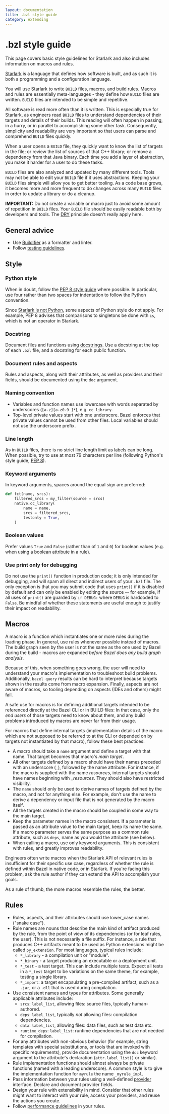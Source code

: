 ```yaml
---
layout: documentation
title: .bzl style guide
category: extending
---
```


# .bzl style guide


This page covers basic style guidelines for Starlark and also includes
information on macros and rules.

[Starlark](https://docs.bazel.build/versions/main/skylark/language.html) is a
language that defines how software is built, and as such it is both a
programming and a configuration language.

You will use Starlark to write `BUILD` files, macros, and build rules. Macros
and rules are essentially meta-languages - they define how `BUILD` files are
written. `BUILD` files are intended to be simple and repetitive.

All software is read more often than it is written. This is especially true for
Starlark, as engineers read `BUILD` files to understand dependencies of their
targets and details of their builds. This reading will often happen in passing,
in a hurry, or in parallel to accomplishing some other task. Consequently,
simplicity and readability are very important so that users can parse and
comprehend `BUILD` files quickly.

When a user opens a `BUILD` file, they quickly want to know the list of targets
in the file; or review the list of sources of that C++ library; or remove a
dependency from that Java binary. Each time you add a layer of abstraction, you
make it harder for a user to do these tasks.

`BUILD` files are also analyzed and updated by many different tools. Tools may
not be able to edit your `BUILD` file if it uses abstractions. Keeping your
`BUILD` files simple will allow you to get better tooling. As a code base grows,
it becomes more and more frequent to do changes across many `BUILD` files in
order to update a library or do a cleanup.

**IMPORTANT:** Do not create a variable or macro just to avoid some amount of
repetition in `BUILD` files. Your `BUILD` file should be easily readable both by
developers and tools. The
[DRY](https://en.wikipedia.org/wiki/Don%27t_repeat_yourself) principle doesn't
really apply here.

## General advice

*   Use [Buildifier](https://github.com/bazelbuild/buildtools/tree/master/buildifier#linter)
    as a formatter and linter.
*   Follow [testing guidelines](testing.md).

## Style


### Python style

When in doubt, follow the
[PEP 8 style guide](https://www.python.org/dev/peps/pep-0008/) where possible.
In particular, use four rather than two spaces for indentation to follow the
Python convention.

Since
[Starlark is not Python](https://docs.bazel.build/versions/main/skylark/language.md#differences-with-python),
some aspects of Python style do not apply. For example, PEP 8 advises that
comparisons to singletons be done with `is`, which is not an operator in
Starlark.

### Docstring

Document files and functions using
[docstrings](https://github.com/bazelbuild/buildtools/blob/master/WARNINGS.md#function-docstring).
Use a docstring at the top of each `.bzl` file, and a docstring for each public
function.

### Document rules and aspects

Rules and aspects, along with their attributes, as well as providers and their
fields, should be documented using the `doc` argument.

### Naming convention

*   Variables and function names use lowercase with words separated by
    underscores (`[a-z][a-z0-9_]*`), e.g. `cc_library`.
*   Top-level private values start with one underscore. Bazel enforces that
    private values cannot be used from other files. Local variables should not
    use the underscore prefix.

### Line length

As in `BUILD` files, there is no strict line length limit as labels can be long.
When possible, try to use at most 79 characters per line (following Python's
style guide, [PEP 8](https://www.python.org/dev/peps/pep-0008/)).

### Keyword arguments

In keyword arguments, spaces around the equal sign are preferred:

```python
def fct(name, srcs):
    filtered_srcs = my_filter(source = srcs)
    native.cc_library(
        name = name,
        srcs = filtered_srcs,
        testonly = True,
    )
```

### Boolean values

Prefer values `True` and `False` (rather than of `1` and `0`) for boolean values
(e.g. when using a boolean attribute in a rule).

### Use print only for debugging

Do not use the `print()` function in production code; it is only intended for
debugging, and will spam all direct and indirect users of your `.bzl` file. The
only exception is that you may submit code that uses `print()` if it is disabled
by default and can only be enabled by editing the source -- for example, if all
uses of `print()` are guarded by `if DEBUG:` where `DEBUG` is hardcoded to
`False`. Be mindful of whether these statements are useful enough to justify
their impact on readability.


## Macros

A macro is a function which instantiates one or more rules during the loading
phase. In general, use rules whenever possible instead of macros. The build
graph seen by the user is not the same as the one used by Bazel during the
build - macros are expanded *before Bazel does any build graph analysis.*

Because of this, when something goes wrong, the user will need to understand
your macro's implementation to troubleshoot build problems. Additionally, `bazel
query` results can be hard to interpret because targets shown in the results
come from macro expansion. Finally, aspects are not aware of macros, so tooling
depending on aspects (IDEs and others) might fail.

A safe use for macros is for defining additional targets intended to be
referenced directly at the Bazel CLI or in BUILD files: In that case, only the
*end users* of those targets need to know about them, and any build problems
introduced by macros are never far from their usage.

For macros that define internal targets (implementation details of the macro
which are not supposed to be referred to at the CLI or depended on by targets
not instantiated by that macro), follow these best practices:

*   A macro should take a `name` argument and define a target with that name.
    That target becomes that macro's *main target*.
*   All other targets defined by a macro should have their names preceded with
    an underscore (`_`), followed by the name attribute. For instance, if the
    macro is supplied with the name *resources*, internal targets should have
    names beginning with *_resources*. They should also have restricted
    visibility.
*   The `name` should only be used to derive names of targets defined by the
    macro, and not for anything else. For example, don't use the name to derive
    a dependency or input file that is not generated by the macro itself.
*   All the targets created in the macro should be coupled in some way to the
    main target.
*   Keep the parameter names in the macro consistent. If a parameter is passed
    as an attribute value to the main target, keep its name the same. If a macro
    parameter serves the same purpose as a common rule attribute, such as
    `deps`, name as you would the attribute (see below).
*   When calling a macro, use only keyword arguments. This is consistent with
    rules, and greatly improves readability.

Engineers often write macros when the Starlark API of relevant rules is
insufficient for their specific use case, regardless of whether the rule is
defined within Bazel in native code, or in Starlark. If you're facing this
problem, ask the rule author if they can extend the API to accomplish your
goals.

As a rule of thumb, the more macros resemble the rules, the better.

## Rules

*   Rules, aspects, and their attributes should use lower_case names ("snake
    case").
*   Rule names are nouns that describe the main kind of artifact produced by the
    rule, from the point of view of its dependencies (or for leaf rules, the
    user). This is not necessarily a file suffix. For instance, a rule that
    produces C++ artifacts meant to be used as Python extensions might be called
    `py_extension`. For most languages, typical rules include:
    *   `*_library` - a compilation unit or "module".
    *   `*_binary` - a target producing an executable or a deployment unit.
    *   `*_test` - a test target. This can include multiple tests. Expect all
        tests in a `*_test` target to be variations on the same theme, for
        example, testing a single library.
    *   `*_import`: a target encapsulating a pre-compiled artifact, such as a
        `.jar`, or a `.dll` that is used during compilation.
*   Use consistent names and types for attributes. Some generally applicable
    attributes include:
    *   `srcs`: `label_list`, allowing files: source files, typically
        human-authored.
    *   `deps`: `label_list`, typically *not* allowing files: compilation
        dependencies.
    *   `data`: `label_list`, allowing files: data files, such as test data etc.
    *   `runtime_deps`: `label_list`: runtime dependencies that are not needed
        for compilation.
*   For any attributes with non-obvious behavior (for example, string templates
    with special substitutions, or tools that are invoked with specific
    requirements), provide documentation using the `doc` keyword argument to the
    attribute's declaration (`attr.label_list()` or similar).
*   Rule implementation functions should almost always be private functions
    (named with a leading underscore). A common style is to give the
    implementation function for `myrule` the name `_myrule_impl`.
*   Pass information between your rules using a well-defined
    [provider](https://docs.bazel.build/versions/main/skylark/rules.html#providers)
    interface. Declare and document provider fields.
*   Design your rule with extensibility in mind. Consider that other rules might
    want to interact with your rule, access your providers, and reuse the
    actions you create.
*   Follow
    [performance guidelines](https://docs.bazel.build/versions/main/skylark/performance.html)
    in your rules.

